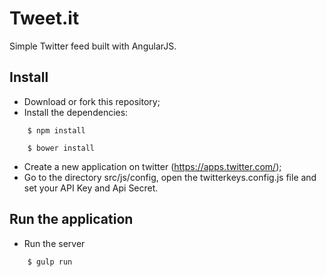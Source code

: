 Tweet.it
================================
Simple Twitter feed built with AngularJS.

Install
------------
 - Download or fork this repository;
 - Install the dependencies:
```
	$ npm install
```
```
	$ bower install
``` 
 - Create a new application on twitter (https://apps.twitter.com/);
 - Go to the directory src/js/config, open the twitterkeys.config.js file and set your API Key and Api Secret.

 Run the application
------------
 - Run the server
```
	$ gulp run
```

